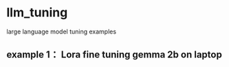 # llm_tuning
large language model tuning examples

## example 1： Lora fine tuning gemma 2b on laptop
